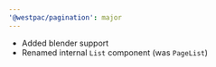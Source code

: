 ```yaml
---
'@westpac/pagination': major
---
```


- Added blender support
- Renamed internal `List` component (was `PageList`)
